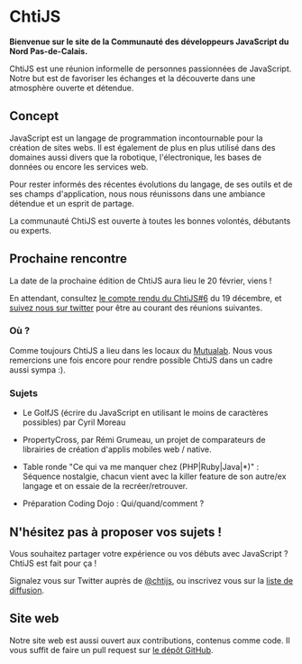 <!-- varstream
title=La communauté JavaScript du Nord
description=ChtiJS est un groupe de développeurs JavaScript passionnés qui \
échangent régulièrement découvertes et bonnes pratiques autour d'une bière dans \
une ambiance décontractée.
keywords.+=JavaScript
keywords.+=groupe
keywords.+=Nord
keywords.+=Pas-de-Calais
-->
# ChtiJS
**Bienvenue sur le site de la Communauté des développeurs JavaScript du Nord
 Pas-de-Calais.**

ChtiJS est une réunion informelle de personnes passionnées de JavaScript. Notre
 but est de favoriser les échanges et la découverte dans une atmosphère ouverte
 et détendue.

## Concept

JavaScript est un langage de programmation incontournable pour la création
 de sites webs. Il est également de plus en plus utilisé dans des domaines aussi
 divers que la robotique, l'électronique, les bases de données ou encore
 les services web.

Pour rester informés des récentes évolutions du langage, de ses outils et de ses
 champs d'application, nous nous réunissons dans une ambiance détendue et un
 esprit de partage.

La communauté ChtiJS est ouverte à toutes les bonnes volontés, débutants ou
 experts.

## Prochaine rencontre

La date de la prochaine édition de ChtiJS aura lieu le 20 février, viens !

En attendant, consultez [le compte rendu du ChtiJS#6](/archives/2013-12-19/) du 19 décembre, et [suivez nous sur twitter](https://twitter.com/chtiJS) pour être au courant des réunions suivantes.

### Où ?

Comme toujours ChtiJS a lieu dans les locaux du [Mutualab](http://www.mutualab.org/).
Nous vous remercions une fois encore pour rendre possible ChtiJS dans un cadre aussi sympa :).

### Sujets

- Le GolfJS (écrire du JavaScript en utilisant le moins de caractères possibles) par Cyril Moreau

- PropertyCross, par Rémi Grumeau, un projet de comparateurs de librairies de création d'applis mobiles web / native.

- Table ronde "Ce qui va me manquer chez (PHP|Ruby|Java|*)" : Séquence nostalgie, chacun vient avec la killer feature de son autre/ex langage et on essaie de la recréer/retrouver.

- Préparation Coding Dojo : Qui/quand/comment ?


## N'hésitez pas à proposer vos sujets !

Vous souhaitez partager votre expérience ou vos débuts avec JavaScript ? ChtiJS est fait pour ça !

Signalez vous sur Twitter auprès de [@chtijs](https://twitter.com/chtijs), ou inscrivez vous sur la [liste de diffusion](https://groups.google.com/forum/#!forum/chtijs).

## Site web

Notre site web est aussi ouvert aux contributions, contenus comme code. Il vous suffit de faire un pull request sur [le dépôt GitHub](https://github.com/ChtiJS/chtijs.francejs.org).
